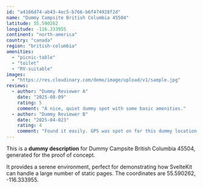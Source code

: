 ```yaml
---
id: "a4166d74-ab43-4ec5-b766-b6f474928f2d"
name: "Dummy Campsite British Columbia 45504"
latitude: 55.590262
longitude: -116.333955
continent: "north-america"
country: "canada"
region: "british-columbia"
amenities:
  - "picnic-table"
  - "toilet"
  - "RV-suitable"
images:
  - "https://res.cloudinary.com/demo/image/upload/v1/sample.jpg"
reviews:
  - author: "Dummy Reviewer A"
    date: "2025-08-09"
    rating: 5
    comment: "A nice, quiet dummy spot with some basic amenities."
  - author: "Dummy Reviewer B"
    date: "2025-04-023"
    rating: 4
    comment: "Found it easily. GPS was spot on for this dummy location."
---
```


This is a **dummy description** for Dummy Campsite British Columbia 45504, generated for the proof of concept.

It provides a serene environment, perfect for demonstrating how SvelteKit can handle a large number of static pages. The coordinates are 55.590262, -116.333955.
